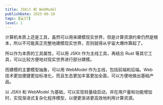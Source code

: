```yaml
---
title: JSKit 和 WebModel
publishDate: 2025-06-18
tags: [💻IT]
level: 1
---
```


计算机本质上还是工具，虽然可以用来建模现实世界，但是计算资源约束仍然是根本，所以不可能真正完整地建模现实世界，否则就得从宇宙大爆炸算起了。

所以作为本质的工具属性，可以用 JSKit 作为主线工具，再结合 Rust 等其它工具，可以比较方便地对现实世界进行部分建模。

而建模的主要模型抽象，可以用 WebModel 作为主线，包括前端和后端。Web 技术更加便捷更加标准化，而且生态更加丰富更加全面，可以方便地做出基础产品。

以 JSKit 和 WebModel 为基础，可以实现轻量级启动，并在用户量和功能增加时，实现渐进式复杂化程序模型，以便更渐进更高效地利用计算资源。
